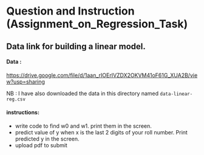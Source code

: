 # Question and Instruction (Assignment_on_Regression_Task)
## Data link for building a linear model.

#### Data : 
https://drive.google.com/file/d/1aan_rIOErIVZDX2OKVM41oF61G_XUA2B/view?usp=sharing

NB : I have also downloaded the data in this directory named  `data-linear-reg.csv`
#### instructions:
- write code to find w0 and w1. print them in the screen.
- predict value of y when x is the last 2 digits of your roll number. Print predicted y in the screen.
- upload pdf to submit